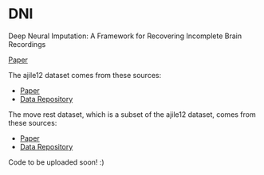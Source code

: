 # DNI

Deep Neural Imputation: A Framework for Recovering Incomplete Brain Recordings

[Paper](https://arxiv.org/pdf/2206.08094.pdf)

The ajile12 dataset comes from these sources:
- [Paper](file:///tmp/mozilla_sabra0/s41597-022-01280-y.pdf)
- [Data Repository](https://dandiarchive.org/dandiset/000055/)

The move rest dataset, which is a subset of the ajile12 dataset, comes from these sources:
- [Paper](https://iopscience.iop.org/article/10.1088/1741-2552/abda0b/pdf)
- [Data Repository](https://figshare.com/projects/Generalized_neural_decoders_for_transfer_learning_across_participants_and_recording_modalities/90287)

Code to be uploaded soon! :)